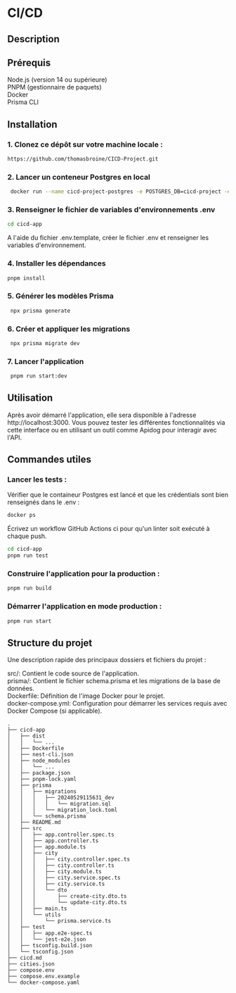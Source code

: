 # CI/CD

## Description

## Prérequis

Node.js (version 14 ou supérieure)  
PNPM (gestionnaire de paquets)  
Docker  
Prisma CLI

## Installation

### 1. Clonez ce dépôt sur votre machine locale :

```bash
https://github.com/thomasbroine/CICD-Project.git
```

### 2. Lancer un conteneur Postgres en local

```bash
 docker run --name cicd-project-postgres -e POSTGRES_DB=cicd-project -e POSTGRES_USER=cicd -e POSTGRES_PASSWORD=cicd -p 5432:5432 -d postgres
```

### 3. Renseigner le fichier de variables d'environnements .env

```bash
cd cicd-app
```

A l'aide du fichier .env.template, créer le fichier .env et renseigner les variables d'environnement.

### 4. Installer les dépendances

```bash
pnpm install
```

### 5. Générer les modèles Prisma

```bash
 npx prisma generate
```

### 6. Créer et appliquer les migrations

```bash
 npx prisma migrate dev
```

### 7. Lancer l'application

```bash
 pnpm run start:dev
```

## Utilisation

Après avoir démarré l'application, elle sera disponible à l'adresse http://localhost:3000.
Vous pouvez tester les différentes fonctionnalités via cette interface ou en utilisant un outil comme Apidog pour interagir avec l'API.

## Commandes utiles

### Lancer les tests :

Vérifier que le containeur Postgres est lancé et que les crédentials sont bien renseignés dans le .env :

```bash
docker ps
```

Écrivez un workflow GitHub Actions ci pour qu'un linter soit exécuté à chaque push.

```bash
cd cicd-app
pnpm run test
```

### Construire l'application pour la production :

```bash
pnpm run build
```

### Démarrer l'application en mode production :

```bash
pnpm run start
```

## Structure du projet

Une description rapide des principaux dossiers et fichiers du projet :

src/: Contient le code source de l'application.  
prisma/: Contient le fichier schema.prisma et les migrations de la base de données.  
Dockerfile: Définition de l'image Docker pour le projet.  
docker-compose.yml: Configuration pour démarrer les services requis avec Docker Compose (si applicable).

```
.
├── cicd-app
│   ├── dist
│   │   └── ...
│   ├── Dockerfile
│   ├── nest-cli.json
│   ├── node_modules
│   │   └── ...
│   ├── package.json
│   ├── pnpm-lock.yaml
│   ├── prisma
│   │   ├── migrations
│   │   │   ├── 20240529115631_dev
│   │   │   │   └── migration.sql
│   │   │   └── migration_lock.toml
│   │   └── schema.prisma
│   ├── README.md
│   ├── src
│   │   ├── app.controller.spec.ts
│   │   ├── app.controller.ts
│   │   ├── app.module.ts
│   │   ├── city
│   │   │   ├── city.controller.spec.ts
│   │   │   ├── city.controller.ts
│   │   │   ├── city.module.ts
│   │   │   ├── city.service.spec.ts
│   │   │   ├── city.service.ts
│   │   │   └── dto
│   │   │       ├── create-city.dto.ts
│   │   │       └── update-city.dto.ts
│   │   ├── main.ts
│   │   └── utils
│   │       └── prisma.service.ts
│   ├── test
│   │   ├── app.e2e-spec.ts
│   │   └── jest-e2e.json
│   ├── tsconfig.build.json
│   └── tsconfig.json
├── cicd.md
├── cities.json
├── compose.env
├── compose.env.example
└── docker-compose.yaml
```
